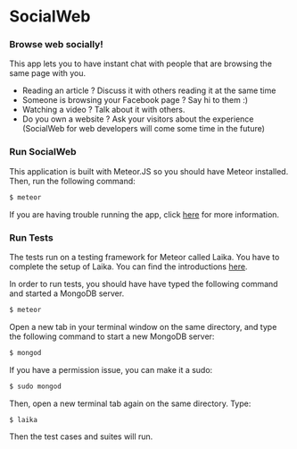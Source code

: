 SocialWeb
========

### Browse web socially!

This app lets you to have instant chat with people that are browsing the same page with you.

 - Reading an article ? Discuss it with others reading it at the same time
 - Someone is browsing your Facebook page ? Say hi to them :)
 - Watching a video ? Talk about it with others.
 - Do you own a website ? Ask your visitors about the experience (SocialWeb for web developers will come some time in the future)


### Run SocialWeb

This application is built with Meteor.JS so you should have Meteor installed. Then, run the following command:
```sh
$ meteor
```
If you are having trouble running the app, click [here](https://www.meteor.com/install) for more information.


### Run Tests

The tests run on a testing framework for Meteor called Laika. You have to complete the setup of Laika. You can find the introductions [here](http://arunoda.github.io/laika/).

In order to run tests, you should have have typed the following command and started a MongoDB server.
```sh
$ meteor
```
Open a new tab in your terminal window on the same directory, and type the following command to start a new MongoDB server:
```sh
$ mongod
```
If you have a permission issue, you can make it a sudo:
```sh
$ sudo mongod
```
Then, open a new terminal tab again on the same directory. Type:
```sh
$ laika
```
Then the test cases and suites will run.
